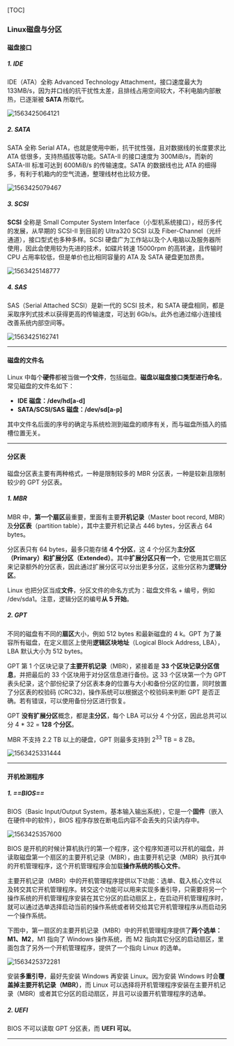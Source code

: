 [TOC]

### Linux磁盘与分区

#### 磁盘接口

##### 1. IDE

IDE（ATA）全称 Advanced Technology Attachment，接口速度最大为 133MB/s，因为并口线的抗干扰性太差，且排线占用空间较大，不利电脑内部散热，已逐渐被 **SATA** 所取代。

![1563425064121](assets/1563425064121.png)

##### 2. SATA

SATA 全称 Serial ATA，也就是使用中断，抗干扰性强，且对数据线的长度要求比 ATA 低很多，支持热插拔等功能。SATA-II 的接口速度为 300MiB/s，而新的 SATA-III 标准可达到 600MiB/s 的传输速度。SATA 的数据线也比 ATA 的细得多，有利于机箱内的空气流通，整理线材也比较方便。

![1563425079467](assets/1563425079467.png)

##### 3. SCSI

**SCSI** 全称是 Small Computer System Interface（小型机系统接口），经历多代的发展，从早期的 SCSI-II 到目前的 Ultra320 SCSI 以及 Fiber-Channel（光纤通道），接口型式也多种多样。SCSI 硬盘广为工作站以及个人电脑以及服务器所使用，因此会使用较为先进的技术，如碟片转速 15000rpm 的高转速，且传输时 CPU 占用率较低，但是单价也比相同容量的 ATA 及 SATA 硬盘更加昂贵。

![1563425148777](assets/1563425148777.png)

##### 4. SAS

SAS（Serial Attached SCSI）是新一代的 SCSI 技术，和 SATA 硬盘相同，都是采取序列式技术以获得更高的传输速度，可达到 6Gb/s。此外也通过缩小连接线改善系统内部空间等。

![1563425162741](assets/1563425162741.png)

----

#### 磁盘的文件名

Linux 中每个**硬件**都被当做**一个文件**，包括磁盘。**磁盘以磁盘接口类型进行命名**，常见磁盘的文件名如下：

- **IDE 磁盘：/dev/hd[a-d]**
- **SATA/SCSI/SAS 磁盘：/dev/sd[a-p]**

其中文件名后面的序号的确定与系统检测到磁盘的顺序有关，而与磁盘所插入的插槽位置无关。

---

#### 分区表

磁盘分区表主要有两种格式，一种是限制较多的 MBR 分区表，一种是较新且限制较少的 GPT 分区表。

##### 1. MBR

MBR 中，**第一个扇区**最重要，里面有主要**开机记录**（Master boot record, MBR）及**分区表**（partition table），其中主要开机记录占 446 bytes，分区表占 64 bytes。

分区表只有 64 bytes，最多只能存储 **4 个分区**，这 4 个分区为**主分区（Primary）和扩展分区（Extended）**。其中**扩展分区只有一个**，它使用其它扇区来记录额外的分区表，因此通过扩展分区可以分出更多分区，这些分区称为**逻辑分区**。

Linux 也把分区当成**文件**，分区文件的命名方式为：磁盘文件名 + 编号，例如 /dev/sda1。注意，逻辑分区的编号**从 5 开始**。

##### 2. GPT

不同的磁盘有不同的**扇区**大小，例如 512 bytes 和最新磁盘的 4 k。GPT 为了兼容所有磁盘，在定义扇区上使用**逻辑区块地址**（Logical Block Address, LBA），LBA 默认大小为 512 bytes。

GPT 第 1 个区块记录了**主要开机记录**（MBR），紧接着是 **33 个区块记录分区信息**，并把最后的 33 个区块用于对分区信息进行备份。这 33 个区块第一个为 GPT 表头纪录，这个部份纪录了分区表本身的位置与大小和备份分区的位置，同时放置了分区表的校验码 (CRC32)，操作系统可以根据这个校验码来判断 GPT 是否正确。若有错误，可以使用备份分区进行恢复。

GPT **没有扩展分区**概念，都是**主分区**，每个 LBA 可以分 4 个分区，因此总共可以分 4 * 32 = **128 个分区**。

MBR 不支持 2.2 TB 以上的硬盘，GPT 则最多支持到 2<sup>33</sup> TB = 8 ZB。

![1563425331444](assets/1563425331444.png)

---

#### 开机检测程序

##### 1. ==BIOS==

BIOS（Basic Input/Output System，基本输入输出系统），它是一个**固件**（嵌入在硬件中的软件），BIOS 程序存放在断电后内容不会丢失的只读内存中。

![1563425357600](assets/1563425357600.png)

BIOS 是开机的时候计算机执行的第一个程序，这个程序知道可以开机的磁盘，并读取磁盘第一个扇区的主要开机记录（MBR），由主要开机记录（MBR）执行其中的开机管理程序，这个开机管理程序会加载**操作系统的核心文件**。

主要开机记录（MBR）中的开机管理程序提供以下功能：选单、载入核心文件以及转交其它开机管理程序。转交这个功能可以用来实现多重引导，只需要将另一个操作系统的开机管理程序安装在其它分区的启动扇区上，在启动开机管理程序时，就可以通过选单选择启动当前的操作系统或者转交给其它开机管理程序从而启动另一个操作系统。

下图中，第一扇区的主要开机记录（MBR）中的开机管理程序提供了**两个选单：M1、M2**，M1 指向了 Windows 操作系统，而 M2 指向其它分区的启动扇区，里面包含了另外一个开机管理程序，提供了一个指向 Linux 的选单。

![1563425372281](assets/1563425372281.png)

安装**多重引导**，最好先安装 Windows 再安装 Linux。因为安装 Windows 时会**覆盖掉主要开机记录（MBR）**，而 Linux 可以选择将开机管理程序安装在主要开机记录（MBR）或者其它分区的启动扇区，并且可以设置开机管理程序的选单。

##### 2. UEFI

BIOS 不可以读取 GPT 分区表，而 **UEFI 可以**。

----

<div STYLE="page-break-after: always;"></div>





